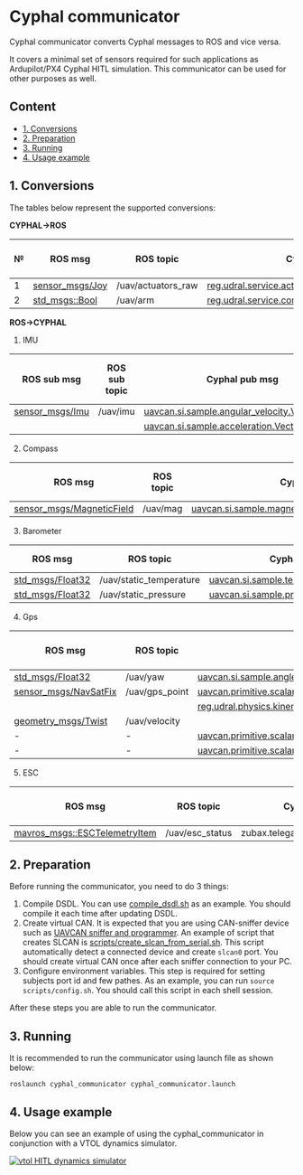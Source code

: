 # Cyphal communicator

Cyphal communicator converts Cyphal messages to ROS and vice versa.

It covers a minimal set of sensors required for such applications as Ardupilot/PX4 Cyphal HITL simulation. This communicator can be used for other purposes as well.

## Content
  - [1. Conversions](#1-conversions)
  - [2. Preparation](#2-preparation)
  - [3. Running](#3-running)
  - [4. Usage example](#4-usage-example)

## 1. Conversions

The tables below represent the supported conversions:

**CYPHAL->ROS**

| № | ROS msg | ROS topic | Cyphal msg | Cyphal subject name |
| - | ------- | --------- | ---------- | ------------------- |
| 1 | [sensor_msgs/Joy](https://docs.ros.org/en/api/sensor_msgs/html/msg/Joy.html) | /uav/actuators_raw | [reg.udral.service.actuator.common.sp.Scalar_0_1](https://github.com/OpenCyphal/public_regulated_data_types/blob/master/reg/udral/service/actuator/common/sp/Vector4.0.1.dsdl) |setpoint |
| 2 | [std_msgs::Bool](http://docs.ros.org/en/noetic/api/std_msgs/html/msg/Bool.html) | /uav/arm | [reg.udral.service.common.Readiness_0_1](https://github.com/OpenCyphal/public_regulated_data_types/blob/master/reg/udral/service/common/Readiness.0.1.dsdl) | readiness |

**ROS->CYPHAL**

1. IMU

| ROS sub msg | ROS sub topic | Cyphal pub msg | Cyphal pub subject name |
| ------- | --------- | ---------- | ------------------- |
| [sensor_msgs/Imu](http://docs.ros.org/en/melodic/api/sensor_msgs/html/msg/Imu.html) | /uav/imu | [uavcan.si.sample.angular_velocity.Vector3.1.0](https://github.com/OpenCyphal/public_regulated_data_types/blob/master/uavcan/si/sample/angular_velocity/Vector3.1.0.dsdl) | gyro |
|  | | [uavcan.si.sample.acceleration.Vector3.1.0](https://github.com/OpenCyphal/public_regulated_data_types/blob/master/uavcan/si/sample/acceleration/Vector3.1.0.dsdl) | accel |

2. Compass

| ROS msg | ROS topic | Cyphal msg | Cyphal subject name |
| ------- | --------- | ---------- | ------------------- |
| [sensor_msgs/MagneticField](http://docs.ros.org/en/melodic/api/sensor_msgs/html/msg/MagneticField.html) | /uav/mag | [uavcan.si.sample.magnetic_field_strength.Vector3.1.0](https://github.com/OpenCyphal/public_regulated_data_types/blob/master/uavcan/si/sample/magnetic_field_strength/Vector3.1.0.dsdl) | mag |

3. Barometer

| ROS msg | ROS topic | Cyphal msg | Cyphal subject name |
| ------- | --------- | ---------- | ------------------- |
| [std_msgs/Float32](http://docs.ros.org/en/melodic/api/std_msgs/html/msg/Float32.html) | /uav/static_temperature | [uavcan.si.sample.temperature.Scalar.1.0](https://github.com/OpenCyphal/public_regulated_data_types/blob/master/uavcan/si/sample/temperature/Scalar.1.0.dsdl) | baro_temperature |
| [std_msgs/Float32](http://docs.ros.org/en/melodic/api/std_msgs/html/msg/Float32.html) | /uav/static_pressure | [uavcan.si.sample.pressure.Scalar.1.0](https://github.com/OpenCyphal/public_regulated_data_types/blob/master/uavcan/si/sample/pressure/Scalar.1.0.dsdl) | baro_pressure |

4. Gps

| ROS msg | ROS topic | Cyphal msg | Cyphal subject name |
| ------- | --------- | ---------- | ------------------- |
| [std_msgs/Float32](http://docs.ros.org/en/melodic/api/std_msgs/html/msg/Float32.html) | /uav/yaw | [uavcan.si.sample.angle.Scalar.1.0](https://github.com/OpenCyphal/public_regulated_data_types/blob/master/uavcan/si/sample/angle/Scalar.1.0.dsdl) | gps_yaw |
| [sensor_msgs/NavSatFix](https://docs.ros.org/en/api/sensor_msgs/html/msg/NavSatFix.html) | /uav/gps_point | [uavcan.primitive.scalar.Integer16](https://github.com/OpenCyphal/public_regulated_data_types/blob/master/uavcan/primitive/scalar/Integer16.1.0.dsdl) | gps_status |
|  |  | [reg.udral.physics.kinematics.geodetic.PointStateVarTs.0.1](https://github.com/OpenCyphal/public_regulated_data_types/blob/master/reg/udral/physics/kinematics/geodetic/PointStateVarTs.0.1.dsdl) | gps_point |
| [geometry_msgs/Twist](http://docs.ros.org/en/noetic/api/geometry_msgs/html/msg/Twist.html) | /uav/velocity | | |
| - | - | [uavcan.primitive.scalar.Integer16](https://github.com/OpenCyphal/public_regulated_data_types/blob/master/uavcan/primitive/scalar/Integer16.1.0.dsdl) | gps_sats |
| - | - | [uavcan.primitive.scalar.Integer16](https://github.com/OpenCyphal/public_regulated_data_types/blob/master/uavcan/primitive/scalar/Integer16.1.0.dsdl) | gps_pdop |

5. ESC

| ROS msg | ROS topic | Cyphal msg | Cyphal subject name |
| ------- | --------- | ---------- | ------------------- |
[mavros_msgs::ESCTelemetryItem](http://docs.ros.org/en/api/mavros_msgs/html/msg/ESCTelemetryItem.html) | /uav/esc_status | zubax.telega.CompactFeedback | feedback |

## 2. Preparation

Before running the communicator, you need to do 3 things:
1. Compile DSDL. You can use [compile_dsdl.sh](compile_dsdl.sh) as an example. You should compile it each time after updating DSDL.
2. Create virtual CAN. It is expected that you are using CAN-sniffer device such as [UAVCAN sniffer and programmer](https://github.com/InnopolisAero/inno_uavcan_node_binaries/blob/master/doc/programmer_sniffer/README.md). An example of script that creates SLCAN is [scripts/create_slcan_from_serial.sh](scripts/create_slcan_from_serial.sh). This script automatically detect a connected device and create `slcan0` port. You should create virtual CAN once after each sniffer connection to your PC.
3. Configure environment variables. This step is required for setting subjects port id and few pathes. As an example, you can run `source scripts/config.sh`. You should call this script in each shell session.

After these steps you are able to run the communicator.

## 3. Running

It is recommended to run the communicator using launch file as shown below:

```
roslaunch cyphal_communicator cyphal_communicator.launch
```

## 4. Usage example

Below you can see an example of using the cyphal_communicator in conjunction with a VTOL dynamics simulator.

[![vtol HITL dynamics simulator](https://img.youtube.com/vi/JmElAwgAoSc/0.jpg)](https://youtu.be/JmElAwgAoSc)
